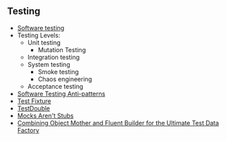 ## Testing

- [Software testing](https://en.wikipedia.org/wiki/Software_testing)
- Testing Levels:
  - Unit testing
    - Mutation Testing
  - Integration testing
  - System testing
    - Smoke testing
    - Chaos engineering
  - Acceptance testing
- [Software Testing Anti-patterns](https://blog.codepipes.com/testing/software-testing-antipatterns.html)
- [Test Fixture](https://en.wikipedia.org/wiki/Test_fixture#Software)
- [TestDouble](https://martinfowler.com/bliki/TestDouble.html)
- [Mocks Aren't Stubs](https://martinfowler.com/articles/mocksArentStubs.html)
- [Combining Object Mother and Fluent Builder for the Ultimate Test Data Factory](https://reflectoring.io/objectmother-fluent-builder/)
